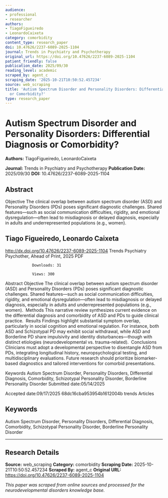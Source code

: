 ```yaml
---
audience:
- professional
- researcher
authors:
- TiagoFigueiredo
- LeonardoCaixeta
category: comorbidity
content_type: research_paper
doi: 10.47626/2237-6089-2025-1104
journal: Trends in Psychiatry and Psychotherapy
original_url: https://doi.org/10.47626/2237-6089-2025-1104
patient_friendly: false
publication_date: 2025/09/30
reading_level: academic
scraped_by: agent_c
scraping_date: '2025-10-21T10:50:52.457234'
source: web_scraping
title: 'Autism Spectrum Disorder and Personality Disorders: Differential Diagnosis
  or Comorbidity?'
type: research_paper
---
```

# Autism Spectrum Disorder and Personality Disorders: Differential Diagnosis or Comorbidity?

**Authors:** TiagoFigueiredo, LeonardoCaixeta

**Journal:** Trends in Psychiatry and Psychotherapy
**Publication Date:** 2025/09/30
**DOI:** 10.47626/2237-6089-2025-1104

## Abstract

Objective
The clinical overlap between autism spectrum disorder (ASD) and Personality Disorders (PDs) poses significant diagnostic challenges. Shared features—such as social communication difficulties, rigidity, and emotional dysregulation—often lead to misdiagnosis or delayed diagnosis, especially in adults and underrepresented populations (e.g., women).

## Tiago Figueiredo,  Leonardo Caixeta

http://dx.doi.org/10.47626/2237-6089-2025-1104
Trends Psychiatry Psychother, Ahead of Print, 2025
PDF














                Downloads: 31            

                Views: 300
Abstract
Objective
The clinical overlap between autism spectrum disorder (ASD) and Personality Disorders (PDs) poses significant diagnostic challenges. Shared features—such as social communication difficulties, rigidity, and emotional dysregulation—often lead to misdiagnosis or delayed diagnosis, especially in adults and underrepresented populations (e.g., women). 
Methods
This narrative review synthesizes current evidence on the differential diagnosis and comorbidity of ASD and PDs to guide clinical practice. 
Results
Findings highlight substantial symptom overlap, particularly in social cognition and emotional regulation. For instance, both ASD and Schizotypal PD may exhibit social withdrawal, while ASD and Borderline PD share impulsivity and identity disturbances—though with distinct etiologies (neurodevelopmental vs. trauma-related). 
Conclusions
Clinicians must adopt a developmental perspective to disentangle ASD from PDs, integrating longitudinal history, neuropsychological testing, and multidisciplinary evaluations. Future research should prioritize biomarker-based diagnostics and tailored interventions for comorbid presentations.

Keywords
Autism Spectrum Disorder, Personality Disorders, Differential Diagnosis, Comorbidity, Schizotypal Personality Disorder, Borderline Personality Disorder
Submitted date:05/14/2025


Accepted date:09/17/2025
68dc16cba953954b1612004b
trends
Articles

## Keywords

Autism Spectrum Disorder, Personality Disorders, Differential Diagnosis, Comorbidity, Schizotypal Personality Disorder, Borderline Personality Disorder

---

## Research Details

**Source:** web_scraping
**Category:** comorbidity
**Scraping Date:** 2025-10-21T10:50:52.457234
**Scraped By:** agent_c
**Original URL:** https://doi.org/10.47626/2237-6089-2025-1104

*This paper was scraped from online sources and processed for the neurodevelopmental disorders knowledge base.*